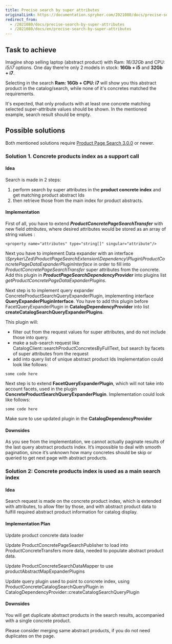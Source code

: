 ```yaml
---
title: Precise search by super attributes
originalLink: https://documentation.spryker.com/2021080/docs/precise-search-by-super-attributes
redirect_from:
  - /2021080/docs/precise-search-by-super-attributes
  - /2021080/docs/en/precise-search-by-super-attributes
---
```


## Task to achieve

Imagine shop selling laptop (abstract product) with Ram: *16/32Gb* and CPU: *i5/i7* options. One day there’re only 2 models in stock: **16Gb + i5** and **32Gb + i7**.

Selecting in the search **Ram: 16Gb + CPU: i7** will show you this abstract product in the catalog/search, while none of it's concretes matched the requirements.

It's expected, that only products with at least one concrete matching selected super-attribute values should be shown. In the mentioned example, search result should be empty.

## Possible solutions

Both mentioned solutions require [Product Page Search 3.0.0](https://github.com/spryker/product-page-search/releases/tag/3.0.0) or newer.

### Solution 1. Concrete products index as a support call

#### Idea
Search is made in 2 steps:
1. perform search  by super attributes in the **product concrete index** and get matching product abstract Ids
2. then retrieve those from the main index for product abstracts.

#### Implementation

First of all, you have to extend ***ProductConcretePageSearchTransfer*** with new field *attributes*, where desired attributes would be stored as an array of string values :
```
<property name="attributes" type="string[]" singular="attribute"/>
```
Next you have to implement Data expander with an interface *\Spryker\Zed\ProductPageSearchExtension\Dependency\Plugin\ProductConcretePageDataExpanderPluginInterface* in order to fill into *ProductConcretePageSearchTransfer* super attributes from the concrete. Add this plugin in ***ProductPageSearchDependencyProvider*** into plugins list *getProductConcretePageDataExpanderPlugins*.

Next step is to implement query expander ConcreteProductSearchQueryExpanderPlugin, implementing interface **QueryExpanderPluginInterface**. You have to add this plugin before FacetQueryExpanderPlugin in **CatalogDependencyProvider** into list **createCatalogSearchQueryExpanderPlugins**.

This plugin will:
- filter out from the request  values for super attributes, and do not include those into query.
- make a sub-search request like CatalogClient::searchProductConcretesByFullText, but search by facets of super attributes from the request
 - add into query list of unique abstract product Ids
Implementation could look like follows:
```
some code here
```

Next step is to extend **FacetQueryExpanderPlugin**, which will not take into account facets, used in the plugin **ConcreteProductSearchQueryExpanderPlugin**.
Implementation could look like follows:
```
some code here
```
Make sure to use updated plugin in the **CatalogDependencyProvider**

#### Downsides

As you see from the implementation, we cannot actually paginate results of the last query abstract products index. It’s impossible to deal with smooth pagination, since it’s unknown how many concretes should be skip or queried to get next page with abstract products.


### Solution 2: Concrete products index is used as a main search index

#### Idea
Search request is made on the concrete product index, which is extended with attributes, to allow fiter by those, and with abstract product data to fulfill required abstract product information for catalog display.

#### Implementation Plan

Update product concrete data loader

Update ProductConcretePageSearchPublisher to load into ProductConcreteTransfers more data, needed to populate abstract product data.

Update ProductConcreteSearchDataMapper to use productAbstractMapExpanderPlugins

Update query plugin used to point to concrete index, using ProductConcreteCatalogSearchQueryPlugin in CatalogDependencyProvider::createCatalogSearchQueryPlugin 

#### Downsides

You will get duplicate abstract products in the search results, accompanied with a single concrete product.

Please consider merging same abstract products, if you do not need duplicates on the page.

